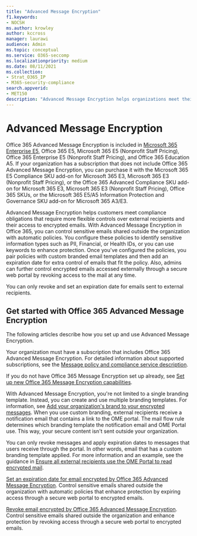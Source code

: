 ```yaml
---
title: "Advanced Message Encryption"
f1.keywords:
- NOCSH
ms.author: krowley
author: kccross
manager: laurawi
audience: Admin
ms.topic: conceptual
ms.service: O365-seccomp
ms.localizationpriority: medium
ms.date: 08/11/2021
ms.collection: 
- Strat_O365_IP
- M365-security-compliance
search.appverid:
- MET150
description: "Advanced Message Encryption helps organizations meet their compliance obligations by enabling admins to do even more with protected messages."
---
```


# Advanced Message Encryption

Office 365 Advanced Message Encryption is included in [Microsoft 365 Enterprise E5](https://www.microsoft.com/microsoft-365/enterprise/home), Office 365 E5, Microsoft 365 E5 (Nonprofit Staff Pricing), Office 365 Enterprise E5 (Nonprofit Staff Pricing), and Office 365 Education A5. If your organization has a subscription that does not include Office 365 Advanced Message Encryption, you can purchase it with the Microsoft 365 E5 Compliance SKU add-on for Microsoft 365 E3, Microsoft 365 E3 (Nonprofit Staff Pricing), or the Office 365 Advanced Compliance SKU add-on for Microsoft 365 E3, Microsoft 365 E3 (Nonprofit Staff Pricing), Office 365 SKUs, or the Microsoft 365 E5/A5 Information Protection and Governance SKU add-on for Microsoft 365 A3/E3.

Advanced Message Encryption helps customers meet compliance obligations that require more flexible controls over external recipients and their access to encrypted emails. With Advanced Message Encryption in Office 365, you can control sensitive emails shared outside the organization with automatic policies. You configure these policies to identify sensitive information types such as PII, Financial, or Health IDs, or you can use keywords to enhance protection. Once you've configured the policies, you pair policies with custom branded email templates and then add an expiration date for extra control of emails that fit the policy. Also, admins can further control encrypted emails accessed externally through a secure web portal by revoking access to the mail at any time.

You can only revoke and set an expiration date for emails sent to external recipients.

## Get started with Office 365 Advanced Message Encryption

The following articles describe how you set up and use Advanced Message Encryption.

Your organization must have a subscription that includes Office 365 Advanced Message Encryption. For detailed information about supported subscriptions, see the [Message policy and compliance service description](/office365/servicedescriptions/exchange-online-service-description/message-policy-and-compliance).

If you do not have Office 365 Message Encryption set up already, see [Set up new Office 365 Message Encryption capabilities](set-up-new-message-encryption-capabilities.md).

With Advanced Message Encryption, you're not limited to a single branding template. Instead, you can create and use multiple branding templates. For information, see [Add your organization's brand to your encrypted messages](add-your-organization-brand-to-encrypted-messages.md). When you use custom branding, external recipients receive a notification email that contains a link to the OME portal. The mail flow rule determines which branding template the notification email and OME Portal use. This way, your secure content isn't sent outside your organization.

You can only revoke messages and apply expiration dates to messages that users receive through the portal. In other words, email that has a custom branding template applied. For more information and an example, see the guidance in [Ensure all external recipients use the OME Portal to read encrypted mail](manage-office-365-message-encryption.md#ensure-all-external-recipients-use-the-ome-portal-to-read-encrypted-mail).

[Set an expiration date for email encrypted by Office 365 Advanced Message Encryption](ome-advanced-expiration.md). Control sensitive emails shared outside the organization with automatic policies that enhance protection by expiring access through a secure web portal to encrypted emails.

[Revoke email encrypted by Office 365 Advanced Message Encryption](revoke-ome-encrypted-mail.md). Control sensitive emails shared outside the organization and enhance protection by revoking access through a secure web portal to encrypted emails.  
